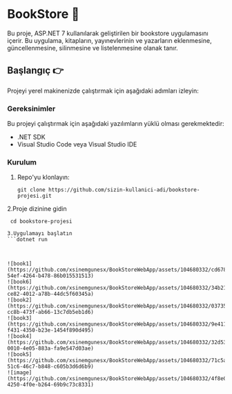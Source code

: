 # BookStore :closed_book:

Bu proje, ASP.NET 7 kullanılarak geliştirilen bir bookstore uygulamasını içerir. Bu uygulama, kitapların, yayınevlerinin ve yazarların eklenmesine, güncellenmesine, silinmesine ve listelenmesine olanak tanır.

## Başlangıç :point_right:

Projeyi yerel makinenizde çalıştırmak için aşağıdaki adımları izleyin:

### Gereksinimler

Bu projeyi çalıştırmak için aşağıdaki yazılımların yüklü olması gerekmektedir:

- .NET SDK
- Visual Studio Code veya Visual Studio IDE

### Kurulum

1. Repo'yu klonlayın:

   ```shell
   git clone https://github.com/sizin-kullanici-adi/bookstore-projesi.git
2.Proje dizinine gidin

   ```
    cd bookstore-projesi

3.Uygulamayı başlatın
```dotnet run



![book1](https://github.com/xsinemgunesx/BookStoreWebApp/assets/104680332/cd678b0f-54ef-4264-b478-86b015531513)
![book6](https://github.com/xsinemgunesx/BookStoreWebApp/assets/104680332/34b2125d-ce82-4012-a78b-44dc5f60345a)
![book2](https://github.com/xsinemgunesx/BookStoreWebApp/assets/104680332/03735878-cc8b-473f-ab66-13c7db5eb1d6)
![book3](https://github.com/xsinemgunesx/BookStoreWebApp/assets/104680332/9e4112cc-f431-4350-b23e-1454f890d495)
![book4](https://github.com/xsinemgunesx/BookStoreWebApp/assets/104680332/32d535fc-0010-4e05-883a-fa9e547d03ae)
![book5](https://github.com/xsinemgunesx/BookStoreWebApp/assets/104680332/71c5a43c-51c6-46c7-b848-c605b3d6d6b9)
![image](https://github.com/xsinemgunesx/BookStoreWebApp/assets/104680332/4f8e095f-4250-4f0e-b264-69b9c73c8331)










